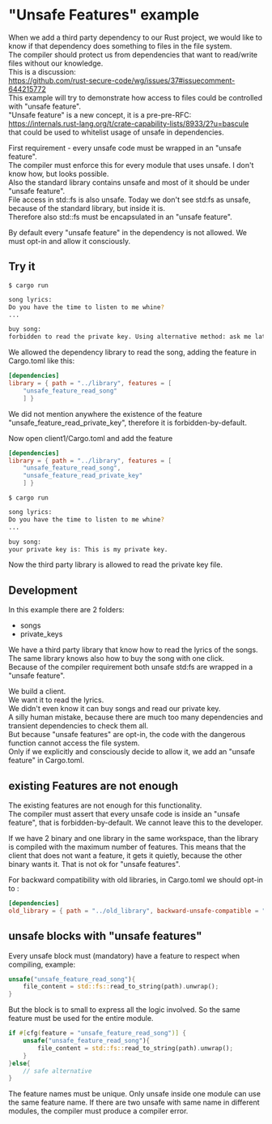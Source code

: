 # "Unsafe Features" example

When we add a third party dependency to our Rust project, we would like to know if that dependency does something to files in the file system.  
The compiler should protect us from dependencies that want to read/write files without our knowledge.  
This is a discussion:  
<https://github.com/rust-secure-code/wg/issues/37#issuecomment-644215772>  
This example will try to demonstrate how access to files could be controlled with "unsafe feature".  
"Unsafe feature" is a new concept, it is a pre-pre-RFC:  
<https://internals.rust-lang.org/t/crate-capability-lists/8933/2?u=bascule>  
that could be used to whitelist usage of unsafe in dependencies.  

First requirement - every unsafe code must be wrapped in an "unsafe feature".  
The compiler must enforce this for every module that uses unsafe. I don't know how, but looks possible.  
Also the standard library contains unsafe and most of it should be under "unsafe feature".  
File access in std::fs is also unsafe. Today we don't see std:fs as unsafe, because of the standard library, but inside it is.  
Therefore also std::fs must be encapsulated in an "unsafe feature".  

By default every "unsafe feature" in the dependency is not allowed.
We must opt-in and allow it consciously.

## Try it

`$ cargo run`  

```bash
song lyrics:  
Do you have the time to listen to me whine?
...

buy song:  
forbidden to read the private key. Using alternative method: ask me later
```

We allowed the dependency library to read the song, adding the feature in Cargo.toml like this:

```toml
[dependencies]
library = { path = "../library", features = [
    "unsafe_feature_read_song"
    ] }
```

We did not mention anywhere the existence of the feature "unsafe_feature_read_private_key", therefore it is forbidden-by-default.  

Now open client1/Cargo.toml and add the feature

```toml
[dependencies]
library = { path = "../library", features = [
    "unsafe_feature_read_song",
    "unsafe_feature_read_private_key"
    ] }
```

`$ cargo run`  

```bash
song lyrics:  
Do you have the time to listen to me whine?
...

buy song:  
your private key is: This is my private key.
```

Now the third party library is allowed to read the private key file.

## Development

In this example there are 2 folders:  

- songs  
- private_keys  

We have a third party library that know how to read the lyrics of the songs.  
The same library knows also how to buy the song with one click.  
Because of the compiler requirement both unsafe std:fs are wrapped in a "unsafe feature".

We build a client.  
We want it to read the lyrics.  
We didn't even know it can buy songs and read our private key.  
A silly human mistake, because there are much too many dependencies and transient dependencies to check them all.  
But because "unsafe features" are opt-in, the code with the dangerous function cannot access the file system.  
Only if we explicitly and consciously decide to allow it, we add an "unsafe feature" in Cargo.toml.  

## existing Features are not enough

The existing features are not enough for this functionality.  
The compiler must assert that every unsafe code is inside an "unsafe feature", that
is forbidden-by-default. We cannot leave this to the developer.  

If we have 2 binary and one library in the same workspace, than the library is compiled with the maximum number of features. This means that the client that does not want a feature, it gets it quietly, because the other binary wants it. That is not ok for "unsafe features".  

For backward compatibility with old libraries, in Cargo.toml we should opt-in to :

```toml
[dependencies]
old_library = { path = "../old_library", backward-unsafe-compatible = "unsafe-by-default" }
```

## unsafe blocks with "unsafe features"

Every unsafe block must (mandatory) have a feature to respect when compiling, example:  

```rust
unsafe("unsafe_feature_read_song"){
    file_content = std::fs::read_to_string(path).unwrap();
}
```

But the block is to small to express all the logic involved. So the same feature must be used for the entire module.  

```rust
if #[cfg(feature = "unsafe_feature_read_song")] {
    unsafe("unsafe_feature_read_song"){
        file_content = std::fs::read_to_string(path).unwrap();
    }
}else{
    // safe alternative
}
```

The feature names must be unique. Only unsafe inside one module can use the same feature name. If there are two unsafe with same name in different modules, the compiler must produce a compiler error.  
